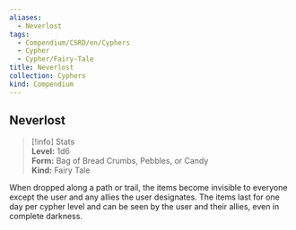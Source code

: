 ```yaml
---
aliases:
  - Neverlost
tags:
  - Compendium/CSRD/en/Cyphers
  - Cypher
  - Cypher/Fairy-Tale
title: Neverlost
collection: Cyphers
kind: Compendium
---
```

## Neverlost  
>[!info] Stats  
> **Level:** 1d6  
> **Form:** Bag of Bread Crumbs, Pebbles, or Candy  
> **Kind:** Fairy Tale
  
When dropped along a path or trail, the items become invisible to everyone except the user and any allies the user designates. The items last for one day per cypher level and can be seen by the user and their allies, even in complete darkness.